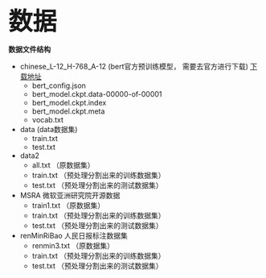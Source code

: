 <font size=8>**数据**</font>



**数据文件结构**

- chinese_L-12_H-768_A-12  (bert官方预训练模型， 需要去官方进行下载) [下载地址](https://storage.googleapis.com/bert_models/2018_11_03/chinese_L-12_H-768_A-12.zip)
  - bert_config.json
  - bert_model.ckpt.data-00000-of-00001
  - bert_model.ckpt.index
  - bert_model.ckpt.meta
  - vocab.txt
- data (data数据集)
  - train.txt 
  - test.txt
- data2
  - all.txt （原数据集）
  - train.txt  （预处理分割出来的训练数据集）
  - test.txt  （预处理分割出来的测试数据集）
- MSRA 微软亚洲研究院开源数据
  - train1.txt （原数据集）
  - train.txt  （预处理分割出来的训练数据集）
  - test.txt  （预处理分割出来的测试数据集）
- renMinRiBao 人民日报标注数据集
  - renmin3.txt （原数据集）
  - train.txt  （预处理分割出来的训练数据集）
  - test.txt  （预处理分割出来的测试数据集）





